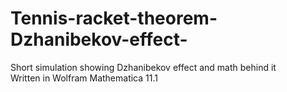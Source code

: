 # Tennis-racket-theorem-Dzhanibekov-effect-
Short simulation showing Dzhanibekov effect and math behind it   
Written in Wolfram Mathematica 11.1
